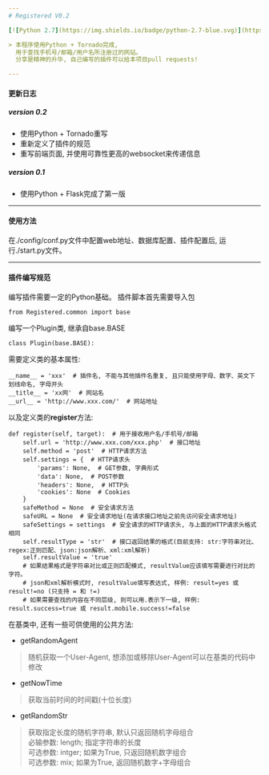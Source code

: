 ```yaml
---
# Registered V0.2

[![Python 2.7](https://img.shields.io/badge/python-2.7-blue.svg)](https://www.python.org/) [![License](https://img.shields.io/badge/license-GPLv3-red.svg)](https://raw.githubusercontent.com/Dk0n9/Registered/dev/LICENSE)

> 本程序使用Python + Tornado完成,
  用于查找手机号/邮箱/用户名所注册过的网站。
  分享是精神的升华, 自己编写的插件可以给本项目pull requests!

---
```

#### 更新日志
##### version 0.2
* 使用Python + Tornado重写
* 重新定义了插件的规范
* 重写前端页面, 并使用可靠性更高的websocket来传递信息

##### version 0.1
* 使用Python + Flask完成了第一版

---
#### 使用方法
在./config/conf.py文件中配置web地址、数据库配置、插件配置后, 运行./start.py文件。

---
#### 插件编写规范
编写插件需要一定的Python基础。
插件脚本首先需要导入包
<pre><code>from Registered.common import base</code></pre>
编写一个Plugin类, 继承自base.BASE
<pre><code>class Plugin(base.BASE):</code></pre>
需要定义类的基本属性:
<pre><code>__name__ = 'xxx'  # 插件名, 不能与其他插件名重复, 且只能使用字母、数字、英文下划线命名, 字母开头
__title__ = 'xx网'  # 网站名
__url__ = 'http://www.xxx.com/'  # 网站地址</code></pre>
以及定义类的**register**方法:
<pre><code>def register(self, target):  # 用于接收用户名/手机号/邮箱
    self.url = 'http://www.xxx.com/xxx.php'  # 接口地址
    self.method = 'post'  # HTTP请求方法
    self.settings = {  # HTTP请求头
        'params': None,  # GET参数, 字典形式
        'data': None,  # POST参数
        'headers': None,  # HTTP头
        'cookies': None  # Cookies
    }
    safeMethod = None  # 安全请求方法
    safeURL = None  # 安全请求地址(在请求接口地址之前先访问安全请求地址)
    safeSettings = settings  # 安全请求的HTTP请求头, 与上面的HTTP请求头格式相同
    self.resultType = 'str'  # 接口返回结果的格式(目前支持: str:字符串对比、regex:正则匹配、json:json解析、xml:xml解析)
    self.resultValue = 'true'
    # 如果结果格式是字符串对比或正则匹配模式, resultValue应该填写需要进行对比的字符。
    # json和xml解析模式时, resultValue填写表达式, 样例: result=yes 或 result!=no (只支持 = 和 !=)
    # 如果需要查找的内容在不同层级, 则可以用.表示下一级, 样例: result.success=true 或 result.mobile.success!=false</code></pre>
在基类中, 还有一些可供使用的公共方法:

- getRandomAgent
> 随机获取一个User-Agent, 想添加或移除User-Agent可以在基类的代码中修改

- getNowTime
> 获取当前时间的时间戳(十位长度)

- getRandomStr
> 获取指定长度的随机字符串, 默认只返回随机字母组合<br/>
> 必输参数: length; 指定字符串的长度<br/>
> 可选参数: intger; 如果为True, 只返回随机数字组合<br/>
> 可选参数: mix; 如果为True, 返回随机数字+字母组合<br/>